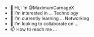 - 👋 Hi, I’m @MaximumCarnageX
- 👀 I’m interested in ... Technology 
- 🌱 I’m currently learning ... Networking 
- 💞️ I’m looking to collaborate on ...
- 📫 How to reach me ...

<!---
MaximumCarnageX/MaximumCarnageX is a ✨ special ✨ repository because its `README.md` (this file) appears on your GitHub profile.
You can click the Preview link to take a look at your changes.
--->
